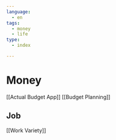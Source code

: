 ```yaml
---
language:
  - en
tags:
  - money
  - life
type:
  - index

---
```

# Money
[[Actual Budget App]]
[[Budget Planning]]

## Job
[[Work Variety]]
